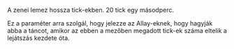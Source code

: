 A zenei lemez hossza tick-ekben. 20 tick egy másodperc.

Ez a paraméter arra szolgál, hogy jelezze az Allay-eknek, hogy hagyják abba a táncot, amikor az ebben a mezőben megadott tick-ek száma eltelik a lejátszás kezdete óta.
